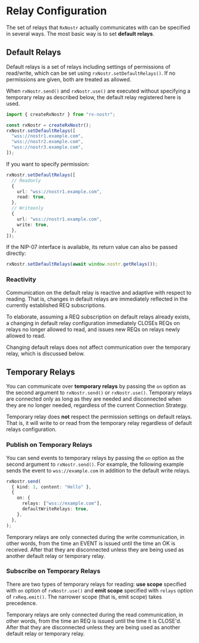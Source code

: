 # Relay Configuration

The set of relays that `RxNostr` actually communicates with can be specified in several ways. The most basic way is to set **default relays**.

## Default Relays

Default relays is a set of relays including settings of permissions of read/write, which can be set using `rxNostr.setDefaultRelays()`. If no permissions are given, both are treated as allowed.

When `rxNostr.send()` and `rxNostr.use()` are executed without specifying a temporary relay as described below, the default relay registered here is used.

```ts
import { createRxNostr } from "rx-nostr";

const rxNostr = createRxNostr();
rxNostr.setDefaultRelays([
  "wss://nostr1.example.com",
  "wss://nostr2.example.com",
  "wss://nostr3.example.com",
]);
```

If you want to specify permission:

```ts
rxNostr.setDefaultRelays([
  // Readonly
  {
    url: "wss://nostr1.example.com",
    read: true,
  },
  // Writeonly
  {
    url: "wss://nostr1.example.com",
    write: true,
  },
]);
```

If the NIP-07 interface is available, its return value can also be passed directly:

```ts
rxNostr.setDefaultRelays(await window.nostr.getRelays());
```

### Reactivity

Communication on the default relay is reactive and adaptive with respect to reading. That is, changes in default relays are immediately reflected in the currently established REQ subscriptions.

To elaborate, assuming a REQ subscription on default relays already exists, a changing in default relay configuration immediately CLOSEs REQs on relays no longer allowed to read, and issues new REQs on relays newly allowed to read.

Changing default relays does not affect communication over the temporary relay, which is discussed below.

## Temporary Relays

You can communicate over **temporary relays** by passing the `on` option as the second argument to `rxNostr.send()` or `rxNostr.use()`. Temporary relays are connected only as long as they are needed and disconnected when they are no longer needed, regardless of the current Connection Strategy.

Temporary relay does **not** respect the permission settings on default relays. That is, it will write to or read from the temporary relay regardless of default relays configuration.

### Publish on Temporary Relays

You can send events to temporary relays by passing the `on` option as the second argument to `rxNostr.send()`.
For example, the following example sends the event to `wss://example.com` in addition to the default write relays.

```ts
rxNostr.send(
  { kind: 1, content: "Hello" },
  {
    on: {
      relays: ["wss://example.com"],
      defaultWriteRelays: true,
    },
  },
);
```

Temporary relays are only connected during the write communication, in other words, from the time an EVENT is issued until the time an OK is received. After that they are disconnected unless they are being used as another default relay or temporary relay.

### Subscribe on Temporary Relays

There are two types of temporary relays for reading: **use scope** specified with `on` option of `rxNostr.use()` and **emit scope** specified with `relays` option of `rxReq.emit()`. The narrower scope (that is, emit scope) takes precedence.

Temporary relays are only connected during the read communication, in other words, from the time an REQ is issued until the time it is CLOSE'd. After that they are disconnected unless they are being used as another default relay or temporary relay.
